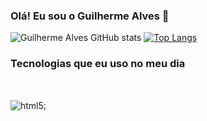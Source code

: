 ### Olá! Eu sou o Guilherme Alves 👋

![Guilherme Alves GitHub stats](https://github-readme-stats.vercel.app/api?username=guizinbrabo&show_icons=true&theme=tokyonight)
[![Top Langs](https://github-readme-stats.vercel.app/api/top-langs/?username=guizinbrabo&langs_count=8)](https://github.com/anuraghazra/github-readme-stats)

### Tecnologias que eu uso no meu dia

<div style="display: inline_block"></br>

<img align="center" alt="html5" src="https://img.shields.io/badge/Python-3776AB?style=for-the-badge&logo=python&logoColor=white">;

</div>

